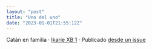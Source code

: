 ```yaml
---
layout: "post"
title: "Uno del uno"
date: "2023-01-01T21:55:12Z"
---
```

Catán en familia · [Ikarie XB 1](https://letterboxd.com/javier/film/ikarie-xb-1) · Publicado [desde un issue](https://github.com/javierarce/javier.computer/blob/main/.github/workflows/publish.yml)
